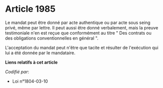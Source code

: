 # Article 1985

Le mandat peut être donné par acte authentique ou par acte sous seing privé, même par lettre. Il peut aussi être donné
verbalement, mais la preuve testimoniale n'en est reçue que conformément au titre " Des contrats ou des obligations
conventionnelles en général ".

L'acceptation du mandat peut n'être que tacite et résulter de l'exécution qui lui a été donnée par le mandataire.

**Liens relatifs à cet article**

_Codifié par_:

  - Loi n°1804-03-10
